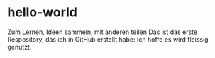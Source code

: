 # hello-world
Zum Lernen, Ideen sammeln, mit anderen teilen
Das ist das erste Respository, das ich in GitHub erstellt habe:
Ich hoffe es wird fleissig genutzt.
